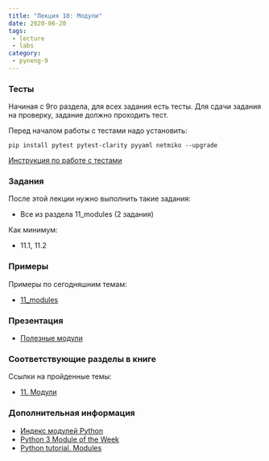 ```yaml
---
title: "Лекция 10: Модули"
date: 2020-06-20
tags:
 - lecture
 - labs
category:
 - pyneng-9
---
```


### Тесты

Начиная с 9го раздела, для всех задания есть тесты. Для сдачи задания на проверку,
задание должно проходить тест.

Перед началом работы с тестами надо установить:

```
pip install pytest pytest-clarity pyyaml netmiko --upgrade
```

[Инструкция по работе с тестами](https://pyneng.github.io/docs/pytest/)

### Задания

После этой лекции нужно выполнить такие задания:

* Все из раздела 11_modules (2 задания)

Как минимум:

* 11.1, 11.2

### Примеры

Примеры по сегодняшним темам:

* [11_modules](https://github.com/pyneng/pyneng-online-9-may-aug-2020/tree/master/examples/11_modules)


### Презентация

* [Полезные модули](https://gitpitch.com/natenka/pyneng-slides/py3-modules)


### Соответствующие разделы в книге

Ссылки на пройденные темы:

* [11. Модули](https://pyneng.readthedocs.io/ru/latest/book/11_modules/index.html)


### Дополнительная информация

* [Индекс модулей Python](https://docs.python.org/3/py-modindex.html)
* [Python 3 Module of the Week](https://pymotw.com/3/)
* [Python tutorial. Modules](https://docs.python.org/3/tutorial/modules.html)

